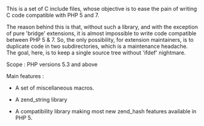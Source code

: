 This is a set of C include files, whose objective is to ease the pain of writing C code compatible with PHP 5 and 7.

The reason behind this is that, without such a library, and with the exception of pure 'bridge' extensions, it is almost impossible to write code compatible between PHP 5 & 7. So, the only possibility, for extension maintainers, is to duplicate code in two subdirectories, which is a maintenance headache. The goal, here, is to keep a single source tree without 'ifdef' nightmare.

Scope : PHP versions 5.3 and above

Main features :

- A set of miscellaneous macros.

- A zend_string library

- A compatibility library making most new zend_hash features available in PHP 5.
